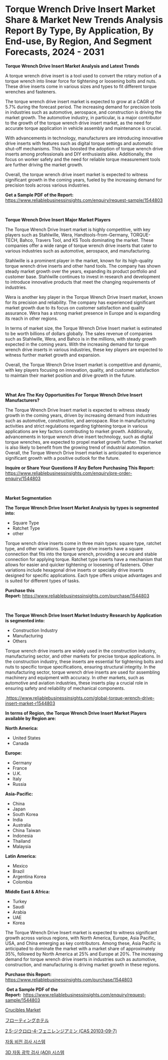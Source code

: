 <p><h1>Torque Wrench Drive Insert Market Share & Market New Trends Analysis Report By Type, By Application, By End-use, By Region, And Segment Forecasts, 2024 - 2031</h1></p><p><strong>Torque Wrench Drive Insert Market Analysis and Latest Trends</strong></p>
<p><p>A torque wrench drive insert is a tool used to convert the rotary motion of a torque wrench into linear force for tightening or loosening bolts and nuts. These drive inserts come in various sizes and types to fit different torque wrenches and fasteners.</p><p>The torque wrench drive insert market is expected to grow at a CAGR of 5.7% during the forecast period. The increasing demand for precision tools in industries such as automotive, aerospace, and construction is driving the market growth. The automotive industry, in particular, is a major contributor to the growth of the torque wrench drive insert market, as the need for accurate torque application in vehicle assembly and maintenance is crucial.</p><p>With advancements in technology, manufacturers are introducing innovative drive inserts with features such as digital torque settings and automatic shut-off mechanisms. This has boosted the adoption of torque wrench drive inserts among professionals and DIY enthusiasts alike. Additionally, the focus on worker safety and the need for reliable torque measurement tools are further driving the market growth.</p><p>Overall, the torque wrench drive insert market is expected to witness significant growth in the coming years, fueled by the increasing demand for precision tools across various industries.</p></p>
<p><strong>Get a Sample PDF of the Report:&nbsp;</strong> <a href="https://www.reliablebusinessinsights.com/enquiry/request-sample/1544803">https://www.reliablebusinessinsights.com/enquiry/request-sample/1544803</a></p>
<p>&nbsp;</p>
<p><strong>Torque Wrench Drive Insert Major Market Players</strong></p>
<p><p>The Torque Wrench Drive Insert market is highly competitive, with key players such as Stahlwille, Wera, Handtools-from-Germany, TORQUE-TECH, Bahco, Travers Tool, and KS Tools dominating the market. These companies offer a wide range of torque wrench drive inserts that cater to various industries such as automotive, aerospace, and manufacturing.</p><p>Stahlwille is a prominent player in the market, known for its high-quality torque wrench drive inserts and other hand tools. The company has shown steady market growth over the years, expanding its product portfolio and customer base. Stahlwille continues to invest in research and development to introduce innovative products that meet the changing requirements of industries.</p><p>Wera is another key player in the Torque Wrench Drive Insert market, known for its precision and reliability. The company has experienced significant market growth due to its focus on customer satisfaction and quality assurance. Wera has a strong market presence in Europe and is expanding its reach in other regions.</p><p>In terms of market size, the Torque Wrench Drive Insert market is estimated to be worth billions of dollars globally. The sales revenue of companies such as Stahlwille, Wera, and Bahco is in the millions, with steady growth expected in the coming years. With the increasing demand for torque wrench drive inserts in various industries, these key players are expected to witness further market growth and expansion.</p><p>Overall, the Torque Wrench Drive Insert market is competitive and dynamic, with key players focusing on innovation, quality, and customer satisfaction to maintain their market position and drive growth in the future.</p></p>
<p>&nbsp;</p>
<p><strong>What Are The Key Opportunities For Torque Wrench Drive Insert Manufacturers?</strong></p>
<p><p>The Torque Wrench Drive Insert market is expected to witness steady growth in the coming years, driven by increasing demand from industries such as automotive, construction, and aerospace. Rise in manufacturing activities and strict regulations regarding tightening torque in various applications are key factors contributing to market growth. Additionally, advancements in torque wrench drive insert technology, such as digital torque wrenches, are expected to propel market growth further. The market is also likely to benefit from the growing trend of industrial automation. Overall, the Torque Wrench Drive Insert market is anticipated to experience significant growth with a positive outlook for the future.</p></p>
<p><strong>Inquire or Share Your Questions If Any Before Purchasing This Report:</strong> <a href="https://www.reliablebusinessinsights.com/enquiry/pre-order-enquiry/1544803">https://www.reliablebusinessinsights.com/enquiry/pre-order-enquiry/1544803</a></p>
<p>&nbsp;</p>
<p><strong>Market Segmentation</strong></p>
<p><strong>The Torque Wrench Drive Insert Market Analysis by types is segmented into:</strong></p>
<p><ul><li>Square Type</li><li>Ratchet Type</li><li>other</li></ul></p>
<p><p>Torque wrench drive inserts come in three main types: square type, ratchet type, and other variations. Square type drive inserts have a square connection that fits into the torque wrench, providing a secure and stable connection for applying torque. Ratchet type inserts have a mechanism that allows for easier and quicker tightening or loosening of fasteners. Other variations include hexagonal drive inserts or specialty drive inserts designed for specific applications. Each type offers unique advantages and is suited for different types of tasks.</p></p>
<p><strong>Purchase this Report:&nbsp;</strong><a href="https://www.reliablebusinessinsights.com/purchase/1544803">https://www.reliablebusinessinsights.com/purchase/1544803</a></p>
<p>&nbsp;</p>
<p><strong>The Torque Wrench Drive Insert Market Industry Research by Application is segmented into:</strong></p>
<p><ul><li>Construction Industry</li><li>Manufacturing</li><li>Others</li></ul></p>
<p><p>Torque wrench drive inserts are widely used in the construction industry, manufacturing sector, and other markets for precise torque applications. In the construction industry, these inserts are essential for tightening bolts and nuts to specific torque specifications, ensuring structural integrity. In the manufacturing sector, torque wrench drive inserts are used for assembling machinery and equipment with accuracy. In other markets, such as automotive and aviation industries, these inserts play a crucial role in ensuring safety and reliability of mechanical components.</p></p>
<p><a href="https://www.reliablebusinessinsights.com/global-torque-wrench-drive-insert-market-r1544803">&nbsp;https://www.reliablebusinessinsights.com/global-torque-wrench-drive-insert-market-r1544803</a></p>
<p><strong>In terms of Region, the Torque Wrench Drive Insert Market Players available by Region are:</strong></p>
<p>
    <p> <strong> North America: </strong>
        <ul>
            <li>United States</li>
            <li>Canada</li>
        </ul>
        </p> 
    <p> <strong> Europe: </strong>
        <ul>
            <li>Germany</li>
            <li>France</li>
            <li>U.K.</li>
            <li>Italy</li>
            <li>Russia</li>
        </ul>
        </p> 
    <p> <strong> Asia-Pacific: </strong>
        <ul>
            <li>China</li>
            <li>Japan</li>
            <li>South Korea</li>
            <li>India</li>
            <li>Australia</li>
            <li>China Taiwan</li>
            <li>Indonesia</li>
            <li>Thailand</li>
            <li>Malaysia</li>
        </ul>
        </p> 
    <p> <strong> Latin America: </strong>
        <ul>
            <li>Mexico</li>
            <li>Brazil</li>
            <li>Argentina Korea</li>
            <li>Colombia</li>
        </ul>
        </p> 
    <p> <strong> Middle East & Africa: </strong>
        <ul>
            <li>Turkey</li>
            <li>Saudi</li>
            <li>Arabia</li>
            <li>UAE</li>
            <li>Korea</li>
        </ul>
    </p>
    </p>
<p><p>The Torque Wrench Drive Insert market is expected to witness significant growth across various regions, with North America, Europe, Asia Pacific, USA, and China emerging as key contributors. Among these, Asia Pacific is anticipated to dominate the market with a market share of approximately 35%, followed by North America at 25% and Europe at 20%. The increasing demand for torque wrench drive inserts in industries such as automotive, construction, and manufacturing is driving market growth in these regions.</p></p>
<p><strong>Purchase this Report: </strong><a href="https://www.reliablebusinessinsights.com/purchase/1544803">https://www.reliablebusinessinsights.com/purchase/1544803</a></p>
<p>&nbsp;<strong>Get a Sample PDF of the Report:&nbsp;&nbsp;</strong><a href="https://www.reliablebusinessinsights.com/enquiry/request-sample/1544803">https://www.reliablebusinessinsights.com/enquiry/request-sample/1544803</a></p>
<p><strong></strong></p>
<p><p><a href="https://github.com/CliffMedina6/Market-Research-Report-List-5/blob/main/crucibles-market.md">Crucibles Market</a></p><p><a href="https://github.com/BoydYundt1/Market-Research-Report-List-1/blob/main/4930801162226.md">フローティングホテル</a></p><p><a href="https://github.com/dathomson6534/Market-Research-Report-List-2/blob/main/3915806162225.md">2,5-ジクロロ-4-フェニレンジアミン (CAS 20103-09-7)</a></p><p><a href="https://github.com/DavidCarter19662022/Market-Research-Report-List-1/blob/main/3531196174660.md">자동 비전 검사 시스템</a></p><p><a href="https://github.com/crfsywufhm81415/Market-Research-Report-List-2/blob/main/5109784174661.md">3D 자동 광학 검사 (AOI) 시스템</a></p></p>